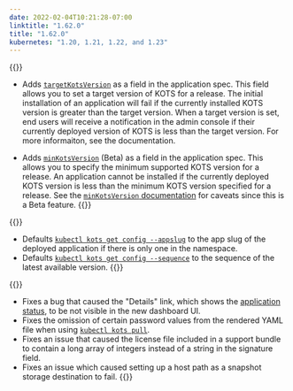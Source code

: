 ```yaml
---
date: 2022-02-04T10:21:28-07:00
linktitle: "1.62.0"
title: "1.62.0"
kubernetes: "1.20, 1.21, 1.22, and 1.23"
---
```


{{<features>}}
* Adds [`targetKotsVersion`](/reference/v1beta1/application/#targetkotsversion) as a field in the application spec. This field allows you to set a target version of KOTS for a release. The initial installation of an application will fail if the currently installed KOTS version is greater than the target version. When a target version is set, end users will receive a notification in the admin console if their currently deployed version of KOTS is less than the target version. For more informaiton, see the documentation.
  
* Adds [`minKotsVersion`](/reference/v1beta1/application/#minkotsversion-beta) (Beta) as a field in the application spec. This allows you to specify the minimum supported KOTS version for a release. An application cannot be installed if the currently deployed KOTS version is less than the minimum KOTS version specified for a release. See the [`minKotsVersion` documentation](/reference/v1beta1/application/#minkotsversion-beta) for caveats since this is a Beta feature.
{{</features>}}

{{<changes>}}
* Defaults [`kubectl kots get config --appslug`](/kots-cli/get/config/) to the app slug of the deployed application if there is only one in the namespace.
* Defaults [`kubectl kots get config --sequence`](/kots-cli/get/config/) to the sequence of the latest available version.
{{</changes>}}

{{<fixes>}}
* Fixes a bug that caused the "Details" link, which shows the [application status](/vendor/config/application-status/), to be not visible in the new dashboard UI.
* Fixes the omission of certain password values from the rendered YAML file when using [`kubectl kots pull`](/kots-cli/get/config/).
* Fixes an issue that caused the license file included in a support bundle to contain a long array of integers instead of a string in the signature field.
* Fixes an issue which caused setting up a host path as a snapshot storage destination to fail.
{{</fixes>}}
